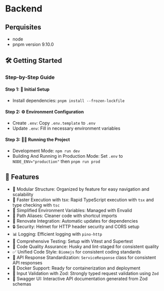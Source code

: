 # Backend

## Perquisites

-   node
-   pnpm version 9.10.0

## 🛠️ Getting Started

### Step-by-Step Guide

#### Step 1: 🚀 Initial Setup

-   Install dependencies: `pnpm install --frozen-lockfile`

#### Step 2: ⚙️ Environment Configuration

-   Create `.env`: Copy `.env.template` to `.env`
-   Update `.env`: Fill in necessary environment variables

#### Step 3: 🏃‍♂️ Running the Project

-   Development Mode: `npm run dev`
-   Building And Running in Production Mode: Set `.env` to `NODE_ENV="production"` then `pnpm run prod`

## 🚀 Features

-   📁 Modular Structure: Organized by feature for easy navigation and scalability
-   💨 Faster Execution with tsx: Rapid TypeScript execution with `tsx` and type checking with `tsc`
-   🔧 Simplified Environment Variables: Managed with Envalid
-   🔗 Path Aliases: Cleaner code with shortcut imports
-   🔄 Renovate Integration: Automatic updates for dependencies
-   🔒 Security: Helmet for HTTP header security and CORS setup
-   📊 Logging: Efficient logging with `pino-http`
-   🧪 Comprehensive Testing: Setup with Vitest and Supertest
-   🔑 Code Quality Assurance: Husky and lint-staged for consistent quality
-   ✅ Unified Code Style: `Biomejs` for consistent coding standards
-   📃 API Response Standardization: `ServiceResponse` class for consistent API responses
-   🐳 Docker Support: Ready for containerization and deployment
-   📝 Input Validation with Zod: Strongly typed request validation using `Zod`
-   🧩 Swagger UI: Interactive API documentation generated from Zod schemas
